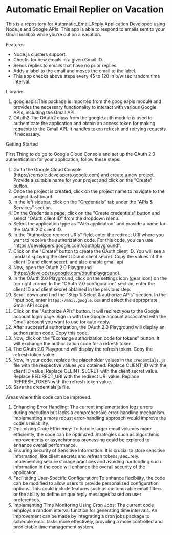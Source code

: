 # Automatic Email Replier on Vacation

This is a repository for Automatic_Email_Reply Application Developed using Node.js and Google APIs. This app is able to respond to emails sent to your Gmail mailbox while you’re out on a vacation.

Features
- Node.js clusters support.
- Checks for new emails in a given Gmail ID.
- Sends replies to emails that have no prior replies.
- Adds a label to the email and moves the email to the label.
- This app checks above steps every 45 to 120 in b/w sec  random time interval. 

Libraries  

1. googleapis:This package is imported from the googleapis module and provides the necessary functionality to interact
   with various Google APIs, including the Gmail API.
2. OAuth2:The OAuth2 class from the google.auth module is used to authenticate the application and obtain an access
   token for making requests to the Gmail API. It handles token refresh and retrying requests if necessary. 

Getting Started

First Thing to do go to Google Cloud Console and set up the OAuth 2.0 authentication for
your application, follow these steps:
1. Go to the Google Cloud Console (https://console.developers.google.com) and create a new project. Provide a
   suitable name for your project and click on the "Create" button.
2. Once the project is created, click on the project name to navigate to the project dashboard.
3. In the left sidebar, click on the "Credentials" tab under the "APIs & Services" section.
4. On the Credentials page, click on the "Create credentials" button and select "OAuth client ID" from the
   dropdown menu.
5. Select the application type as "Web application" and provide a name for the OAuth 2.0 client ID.
6. In the "Authorized redirect URIs" field, enter the redirect URI where you want to receive the authorization
   code. For this code, you can use "https://developers.google.com/oauthplayground".
8. Click on the "Create" button to create the OAuth client ID. You will see a modal displaying the client ID
   and client secret. Copy the values of the client ID and client secret. and also enable gmail api 
9. Now, open the OAuth 2.0 Playground (https://developers.google.com/oauthplayground).
10. In the OAuth 2.0 Playground, click on the settings icon (gear icon) on the top right corner. In the
   "OAuth 2.0 configuration" section, enter the client ID and client secret obtained in the previous step.
11. Scroll down and find the "Step 1: Select & authorize APIs" section. In the input box, enter `https://mail.google.com`
   and select the appropriate Gmail API scope.
12. Click on the "Authorize APIs" button. It will redirect you to the Google account login page. Sign in with the
   Google account associated with the Gmail account you want to use for auto-reply.
13. After successful authorization, the OAuth 2.0 Playground will display an authorization code. Copy this code.
14. Now, click on the "Exchange authorization code for tokens" button. It will exchange the authorization code for
   a refresh token.
15. The OAuth 2.0 Playground will display the refresh token. Copy the refresh token value.
16. Now, in your code, replace the placeholder values in the `credentials.js` file with the respective values
   you obtained:
   Replace CLIENT_ID with the client ID value.
   Replace CLEINT_SECRET with the client secret value.
   Replace REDIRECT_URI with the redirect URI value.
   Replace REFRESH_TOKEN with the refresh token value.
17. Save the credentials.js file.


Areas where this code can be improved.

1. Enhancing Error Handling: The current implementation logs errors during execution but lacks a comprehensive error-handling mechanism. Implementing a more robust error-handling approach would improve the code's reliability.
2. Optimizing Code Efficiency: To handle larger email volumes more efficiently, the code can be optimized. Strategies such as algorithmic improvements or asynchronous processing could be explored to enhance overall performance.
3. Ensuring Security of Sensitive Information: It is crucial to store sensitive information, like client secrets and refresh tokens, securely. Implementing secure storage practices and avoiding hardcoding such information in the code will enhance the overall security of the application.
4. Facilitating User-Specific Configuration: To enhance flexibility, the code can be modified to allow users to provide personalized configuration options. This could include features such as customizable email filters or the ability to define unique reply messages based on user preferences.
5. Implementing Time Monitoring Using Cron Jobs: The current code employs a random interval function for generating time intervals. An improvement can be made by integrating a cron jobs package to schedule email tasks more effectively, providing a more controlled and predictable time management system.


